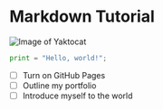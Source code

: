 # Markdown Tutorial

![Image of Yaktocat](https://octodex.github.com/images/yaktocat.png)

``` python
print = "Hello, world!";
```
- [ ] Turn on GitHub Pages
- [ ] Outline my portfolio
- [ ] Introduce myself to the world
